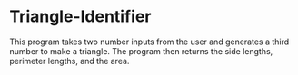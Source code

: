 # Triangle-Identifier
This program takes two number inputs from the user and generates a third number to make a triangle. The program then returns the side lengths, perimeter lengths, and the area.
